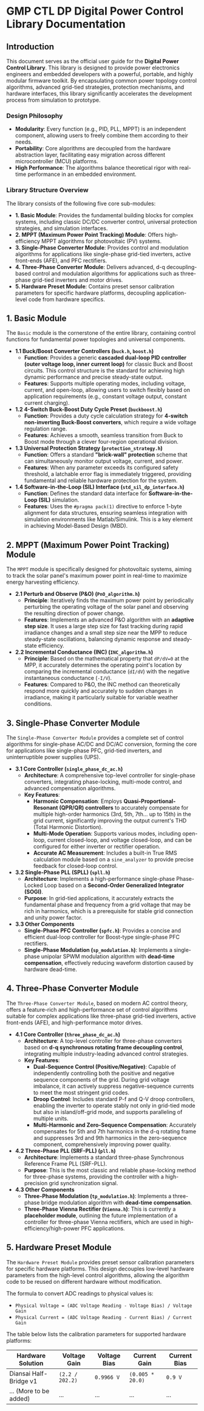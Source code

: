 # GMP CTL DP Digital Power Control Library Documentation

## Introduction

This document serves as the official user guide for the **Digital Power Control Library**. This library is designed to provide power electronics engineers and embedded developers with a powerful, portable, and highly modular firmware toolkit. By encapsulating common power topology control algorithms, advanced grid-tied strategies, protection mechanisms, and hardware interfaces, this library significantly accelerates the development process from simulation to prototype.

### Design Philosophy

- **Modularity**: Every function (e.g., PID, PLL, MPPT) is an independent component, allowing users to freely combine them according to their needs.
- **Portability**: Core algorithms are decoupled from the hardware abstraction layer, facilitating easy migration across different microcontroller (MCU) platforms.
- **High Performance**: The algorithms balance theoretical rigor with real-time performance in an embedded environment.

### Library Structure Overview

The library consists of the following five core sub-modules:

- **1. Basic Module**: Provides the fundamental building blocks for complex systems, including classic DC/DC converter control, universal protection strategies, and simulation interfaces.
- **2. MPPT (Maximum Power Point Tracking) Module**: Offers high-efficiency MPPT algorithms for photovoltaic (PV) systems.
- **3. Single-Phase Converter Module**: Provides control and modulation algorithms for applications like single-phase grid-tied inverters, active front-ends (AFE), and PFC rectifiers.
- **4. Three-Phase Converter Module**: Delivers advanced, d-q decoupling-based control and modulation algorithms for applications such as three-phase grid-tied inverters and motor drives.
- **5. Hardware Preset Module**: Contains preset sensor calibration parameters for specific hardware platforms, decoupling application-level code from hardware specifics.

## 1. Basic Module

The `Basic` module is the cornerstone of the entire library, containing control functions for fundamental power topologies and universal components.

- **1.1 Buck/Boost Converter Controllers (`buck.h`, `boost.h`)**
  - **Function**: Provides a generic **cascaded dual-loop PID controller (outer voltage loop, inner current loop)** for classic Buck and Boost circuits. This control structure is the standard for achieving high dynamic performance and precise steady-state output.
  - **Features**: Supports multiple operating modes, including voltage, current, and open-loop, allowing users to switch flexibly based on application requirements (e.g., constant voltage output, constant current charging).
- **1.2 4-Switch Buck-Boost Duty Cycle Preset (`buckboost.h`)**
  - **Function**: Provides a duty cycle calculation strategy for **4-switch non-inverting Buck-Boost converters**, which require a wide voltage regulation range.
  - **Features**: Achieves a smooth, seamless transition from Buck to Boost mode through a clever four-region operational division.
- **1.3 Universal Protection Strategy (`protection_strategy.h`)**
  - **Function**: Offers a standard **"brick-wall" protection** scheme that can simultaneously monitor output voltage, current, and power.
  - **Features**: When any parameter exceeds its configured safety threshold, a latchable error flag is immediately triggered, providing fundamental and reliable hardware protection for the system.
- **1.4 Software-in-the-Loop (SIL) Interface (`std_sil_dp_interface.h`)**
  - **Function**: Defines the standard data interface for **Software-in-the-Loop (SIL)** simulation.
  - **Features**: Uses the `#pragma pack(1)` directive to enforce 1-byte alignment for data structures, ensuring seamless integration with simulation environments like Matlab/Simulink. This is a key element in achieving Model-Based Design (MBD).

## 2. MPPT (Maximum Power Point Tracking) Module

The `MPPT` module is specifically designed for photovoltaic systems, aiming to track the solar panel's maximum power point in real-time to maximize energy harvesting efficiency.

- **2.1 Perturb and Observe (P&O) (`PnO_algorithm.h`)**
  - **Principle**: Iteratively finds the maximum power point by periodically perturbing the operating voltage of the solar panel and observing the resulting direction of power change.
  - **Features**: Implements an advanced P&O algorithm with an **adaptive step size**. It uses a large step size for fast tracking during rapid irradiance changes and a small step size near the MPP to reduce steady-state oscillations, balancing dynamic response and steady-state efficiency.
- **2.2 Incremental Conductance (INC) (`INC_algorithm.h`)**
  - **Principle**: Based on the mathematical property that `dP/dV=0` at the MPP, it accurately determines the operating point's location by comparing the incremental conductance (`dI/dV`) with the negative instantaneous conductance (`-I/V`).
  - **Features**: Compared to P&O, the INC method can theoretically respond more quickly and accurately to sudden changes in irradiance, making it particularly suitable for variable weather conditions.

## 3. Single-Phase Converter Module

The `Single-Phase Converter Module` provides a complete set of control algorithms for single-phase AC/DC and DC/AC conversion, forming the core for applications like single-phase PFC, grid-tied inverters, and uninterruptible power supplies (UPS).

- **3.1 Core Controller (`single_phase_dc_ac.h`)**
  - **Architecture**: A comprehensive top-level controller for single-phase converters, integrating phase-locking, multi-mode control, and advanced compensation algorithms.
  - **Key Features**:
    - **Harmonic Compensation**: Employs **Quasi-Proportional-Resonant (QPR/QR) controllers** to accurately compensate for multiple high-order harmonics (3rd, 5th, 7th... up to 15th) in the grid current, significantly improving the output current's THD (Total Harmonic Distortion).
    - **Multi-Mode Operation**: Supports various modes, including open-loop, current closed-loop, and voltage closed-loop, and can be configured for either inverter or rectifier operation.
    - **Accurate AC Measurement**: Includes a built-in True RMS calculation module based on a `sine_analyzer` to provide precise feedback for closed-loop control.
- **3.2 Single-Phase PLL (SPLL) (`spll.h`)**
  - **Architecture**: Implements a high-performance single-phase Phase-Locked Loop based on a **Second-Order Generalized Integrator (SOGI)**.
  - **Purpose**: In grid-tied applications, it accurately extracts the fundamental phase and frequency from a grid voltage that may be rich in harmonics, which is a prerequisite for stable grid connection and unity power factor.
- **3.3 Other Components**
  - **Single-Phase PFC Controller (`spfc.h`)**: Provides a concise and efficient dual-loop controller for Boost-type single-phase PFC rectifiers.
  - **Single-Phase Modulation (`sp_modulation.h`)**: Implements a single-phase unipolar SPWM modulation algorithm with **dead-time compensation**, effectively reducing waveform distortion caused by hardware dead-time.

## 4. Three-Phase Converter Module

The `Three-Phase Converter Module`, based on modern AC control theory, offers a feature-rich and high-performance set of control algorithms suitable for complex applications like three-phase grid-tied inverters, active front-ends (AFE), and high-performance motor drives.

- **4.1 Core Controller (`three_phase_dc_ac.h`)**
  - **Architecture**: A top-level controller for three-phase converters based on **d-q synchronous rotating frame decoupling control**, integrating multiple industry-leading advanced control strategies.
  - **Key Features**:
    - **Dual-Sequence Control (Positive/Negative)**: Capable of independently controlling both the positive and negative sequence components of the grid. During grid voltage imbalance, it can actively suppress negative-sequence currents to meet the most stringent grid codes.
    - **Droop Control**: Includes standard P-f and Q-V droop controllers, enabling the inverter to operate stably not only in grid-tied mode but also in island/off-grid mode, and supports paralleling of multiple units.
    - **Multi-Harmonic and Zero-Sequence Compensation**: Accurately compensates for 5th and 7th harmonics in the d-q rotating frame and suppresses 3rd and 9th harmonics in the zero-sequence component, comprehensively improving power quality.
- **4.2 Three-Phase PLL (SRF-PLL) (`pll.h`)**
  - **Architecture**: Implements a standard three-phase Synchronous Reference Frame PLL (SRF-PLL).
  - **Purpose**: This is the most classic and reliable phase-locking method for three-phase systems, providing the controller with a high-precision grid synchronization signal.
- **4.3 Other Components**
  - **Three-Phase Modulation (`tp_modulation.h`)**: Implements a three-phase bridge modulation algorithm with **dead-time compensation**.
  - **Three-Phase Vienna Rectifier (`Vienna.h`)**: This is currently a **placeholder module**, outlining the future implementation of a controller for three-phase Vienna rectifiers, which are used in high-efficiency/high-power PFC applications.

## 5. Hardware Preset Module

The `Hardware Preset Module` provides preset sensor calibration parameters for specific hardware platforms. This design decouples low-level hardware parameters from the high-level control algorithms, allowing the algorithm code to be reused on different hardware without modification.

The formula to convert ADC readings to physical values is:

- `Physical Voltage = (ADC Voltage Reading - Voltage Bias) / Voltage Gain`
- `Physical Current = (ADC Voltage Reading - Current Bias) / Current Gain`

The table below lists the calibration parameters for supported hardware platforms:

| Hardware Solution      | Voltage Gain    | Voltage Bias | Current Gain     | Current Bias |
| ---------------------- | --------------- | ------------ | ---------------- | ------------ |
| Diansai Half-Bridge v1 | `(2.2 / 202.2)` | `0.9966 V`   | `(0.005 * 20.0)` | `0.9 V`      |
| ... (More to be added) | ...             | ...          | ...              | ...          |
